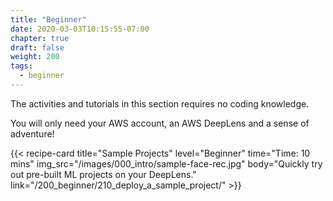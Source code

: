 ```yaml
---
title: "Beginner"
date: 2020-03-03T10:15:55-07:00
chapter: true
draft: false
weight: 200
tags:
  - beginner
---
```

The activities and tutorials in this section requires no coding knowledge.

You will only need your AWS account, an AWS DeepLens and a sense of adventure!

<div class="card-deck">
{{< recipe-card
    title="Sample Projects"
    level="Beginner"
    time="Time: 10 mins"
    img_src="/images/000_intro/sample-face-rec.jpg"
    body="Quickly try out pre-built ML projects on your DeepLens."
    link="/200_beginner/210_deploy_a_sample_project/"
    >}}
</div>
